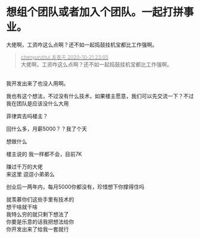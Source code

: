 # 想组个团队或者加入个团队。一起打拼事业。


大佬啊，工资咋这么点啊？还不如一起捣鼓挂机宝都比工作强啊。

<div class="quote"><blockquote><font size="2"><a href="https://www.hostloc.com/forum.php?mod=redirect&amp;goto=findpost&amp;pid=9333800&amp;ptid=756946" target="_blank"><font color="#999999">chenyunzhui 发表于 2020-10-21 23:05</font></a></font><br />
大佬啊，工资咋这么点啊？还不如一起捣鼓挂机宝都比工作强啊。</blockquote></div><br />
我开发出来了也没人用啊。

我也有这个想法，不过没有什么技术，如果楼主愿意，我们可以先交流一下？不过我在团队是应该没什么大用<img src="static/image/smiley/default/lol.gif" smilieid="12" border="0" alt="" />

菲律宾去吗楼主？

回什么多，月薪5000？？我了个天

想做什么

楼主说的 我一样都不会，目前7K

赚过千万的大佬<br />
来这里 逗逗小弟弟么

创业后一两年内，每月5000你都没有，珍惜想下你撑得住吗

就羡慕你们这些手里有技术的<br />
想干啥就干啥<br />
我特么穷的就只剩下想法了<br />
你要是乐意的话我把想法给你<br />
你开发出来了给我一套就行
